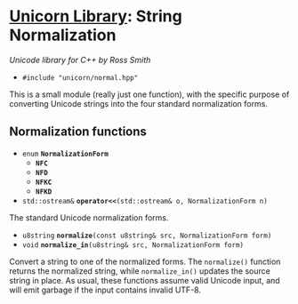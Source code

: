 # [Unicorn Library](index.html): String Normalization #

_Unicode library for C++ by Ross Smith_

* `#include "unicorn/normal.hpp"`

This is a small module (really just one function), with the specific purpose
of converting Unicode strings into the four standard normalization forms.

## Normalization functions ##

* `enum` **`NormalizationForm`**
    * **`NFC`**
    * **`NFD`**
    * **`NFKC`**
    * **`NFKD`**
* `std::ostream&` **`operator<<`**`(std::ostream& o, NormalizationForm n)`

The standard Unicode normalization forms.

* `u8string` **`normalize`**`(const u8string& src, NormalizationForm form)`
* `void` **`normalize_in`**`(u8string& src, NormalizationForm form)`

Convert a string to one of the normalized forms. The `normalize()` function
returns the normalized string, while `normalize_in()` updates the source
string in place. As usual, these functions assume valid Unicode input, and
will emit garbage if the input contains invalid UTF-8.
